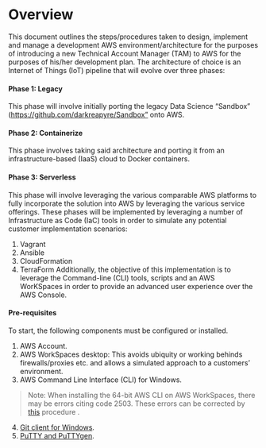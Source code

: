 # Overview
This document outlines the steps/procedures taken to design, implement and manage a development AWS environment/architecture for the purposes of introducing a new Technical Account Manager (TAM) to AWS for the purposes of his/her development plan. The architecture of choice is an Internet of Things (IoT) pipeline that will evolve over three phases:
#### Phase 1: Legacy
This phase will involve initially porting the legacy Data Science “Sandbox” (https://github.com/darkreapyre/Sandbox” onto AWS.
#### Phase 2: Containerize
This phase involves taking said architecture and porting it from an infrastructure-based (IaaS) cloud to Docker containers.
#### Phase 3: Serverless
This phase will involve leveraging the various comparable AWS platforms to fully incorporate the solution into AWS by leveraging the various service offerings.
These phases will be implemented by leveraging a number of Infrastructure as Code (IaC) tools in order to simulate any potential customer implementation scenarios:
1. Vagrant
2. Ansible
3. CloudFormation
4. TerraForm
Additionally, the objective of this implementation is to leverage the Command-line (CLI) tools, scripts and an AWS WorKSpaces in order to provide an advanced user experience over the AWS Console.

#### Pre-requisites

To start, the following components must be configured or installed.
1. AWS Account.
2. AWS WorkSpaces desktop: This avoids ubiquity or working behinds firewalls/proxies etc. and allows a simulated approach to a customers’ environment. 
3. AWS Command Line Interface (CLI) for Windows.
>Note: When installing the 64-bit AWS CLI on AWS WorkSpaces, there may be errors citing code 2503. These errors can be corrected by [this](http://winaero.com/blog/fix-msi-installer-errors-2502-and-2503-in-windows-10-windows-8-1-and-windows-7/) procedure .

4. [Git client for Windows](https://git-scm.com/).
5. [PuTTY and PuTTYgen](http://www.chiark.greenend.org.uk/~sgtatham/putty/download.html).